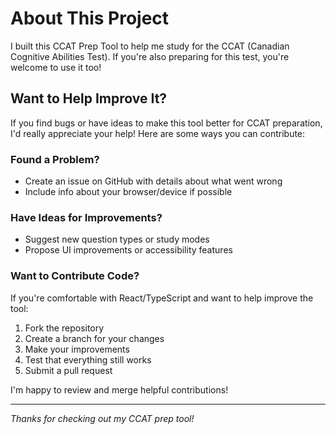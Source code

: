 # About This Project

I built this CCAT Prep Tool to help me study for the CCAT (Canadian Cognitive Abilities Test). If you're also preparing for this test, you're welcome to use it too!

## Want to Help Improve It?

If you find bugs or have ideas to make this tool better for CCAT preparation, I'd really appreciate your help! Here are some ways you can contribute:

### Found a Problem?

- Create an issue on GitHub with details about what went wrong
- Include info about your browser/device if possible

### Have Ideas for Improvements?

- Suggest new question types or study modes
- Propose UI improvements or accessibility features

### Want to Contribute Code?

If you're comfortable with React/TypeScript and want to help improve the tool:

1. Fork the repository
2. Create a branch for your changes
3. Make your improvements
4. Test that everything still works
5. Submit a pull request

I'm happy to review and merge helpful contributions!

---

_Thanks for checking out my CCAT prep tool!_
